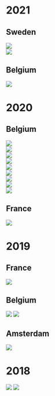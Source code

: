 # 2021

## Sweden

![](/img/home-bg-2.jpg)  
![](/img/home-bg-3.jpg)  

## Belgium

![](/img/photo/Reading_between_the_lines.jpg)  

# 2020

## Belgium

![](/img/photo/2.jpg)  
![](/img/photo/5.jpg)  
![](/img/photo/COMBO.jpg)  
![](/img/photo/IMG_5862.jpg)  
![](/img/photo/IMG_5053.jpg)  
![](/img/photo/IMG_6320.jpg)  
![](/img/photo/IMG_6329.jpg)  
![](/img/photo/IMG_7044.jpg)  
![](/img/photo/IMG_7200.jpg)  

## France

![](/img/photo/IMG_4654.jpg)  

# 2019

## France

![](/img/photo/IMG_1975.jpg)  

## Belgium
![](/img/photo/IMG_3726.jpg)
![](/img/photo/4113-3.jpg)  

## Amsterdam
![](/img/photo/4386.jpg)  


# 2018
![](/img/photo/Dark&Whitesite2.jpg) 
![](/img/photo/GrotteOrange&Blue.jpg) 